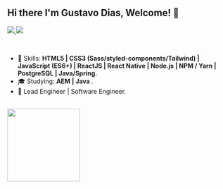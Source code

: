 ## Hi there I'm Gustavo Dias, Welcome! 👋


<p align="left">
  <a href="mailto:tavodiassilva@gmail.com">
    <img src="https://img.shields.io/badge/-tavodiassilva@gmail.com-6633cc?style=flat-square&logo=Gmail&logoColor=white&link=mailto:tavodiassilva@gmail.com" />
  </a>
  <a href="https://www.linkedin.com/in/gustavodiassilva">
    <img src="https://img.shields.io/badge/-Gustavo%20Dias-6633cc?style=flat-square&logo=Linkedin&logoColor=white&link=https://www.linkedin.com/in/gustavodiassilva" />
  </a>
</p>
<br />

- :rocket: Skills: <strong>HTML5 | CSS3 (Sass/styled-components/Tailwind) | JavaScript (ES6+) | ReactJS | React Native | Node.js | NPM / Yarn | PostgreSQL | Java/Spring.</strong>
- :mortar_board: Studying: <strong> AEM | Java </strong>.
- :briefcase: Lead Engineer | Software Engineer.

<br />
  <img
  align="left"
  height="165"
  src="https://github-readme-stats.vercel.app/api?username=gustavodiassilva&count_private=true&show_icons=true&custom_title=GitHub%20Status&hide=issues&title_color=6633cc&icon_color=f7df1e&bg_color=ffffff00&text_color=7159c1&hide_border=true](https://github-profile-summary-cards.vercel.app/api/cards/stats?username=gustavodiassilva&theme=dracula)"
/>

